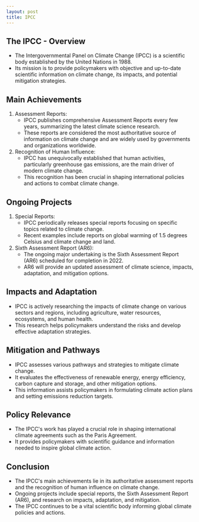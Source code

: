 ```yaml
---
layout: post
title: IPCC
---
```


## The IPCC - Overview
- The Intergovernmental Panel on Climate Change (IPCC) is a scientific body established by the United Nations in 1988.
- Its mission is to provide policymakers with objective and up-to-date scientific information on climate change, its impacts, and potential mitigation strategies.

## Main Achievements
1. Assessment Reports:
   - IPCC publishes comprehensive Assessment Reports every few years, summarizing the latest climate science research.
   - These reports are considered the most authoritative source of information on climate change and are widely used by governments and organizations worldwide.
2. Recognition of Human Influence:
   - IPCC has unequivocally established that human activities, particularly greenhouse gas emissions, are the main driver of modern climate change.
   - This recognition has been crucial in shaping international policies and actions to combat climate change.

## Ongoing Projects
1. Special Reports:
   - IPCC periodically releases special reports focusing on specific topics related to climate change.
   - Recent examples include reports on global warming of 1.5 degrees Celsius and climate change and land.
2. Sixth Assessment Report (AR6):
   - The ongoing major undertaking is the Sixth Assessment Report (AR6) scheduled for completion in 2022.
   - AR6 will provide an updated assessment of climate science, impacts, adaptation, and mitigation options.

## Impacts and Adaptation
- IPCC is actively researching the impacts of climate change on various sectors and regions, including agriculture, water resources, ecosystems, and human health.
- This research helps policymakers understand the risks and develop effective adaptation strategies.

## Mitigation and Pathways
- IPCC assesses various pathways and strategies to mitigate climate change.
- It evaluates the effectiveness of renewable energy, energy efficiency, carbon capture and storage, and other mitigation options.
- This information assists policymakers in formulating climate action plans and setting emissions reduction targets.

## Policy Relevance
- The IPCC's work has played a crucial role in shaping international climate agreements such as the Paris Agreement.
- It provides policymakers with scientific guidance and information needed to inspire global climate action.

## Conclusion
- The IPCC's main achievements lie in its authoritative assessment reports and the recognition of human influence on climate change.
- Ongoing projects include special reports, the Sixth Assessment Report (AR6), and research on impacts, adaptation, and mitigation.
- The IPCC continues to be a vital scientific body informing global climate policies and actions.

